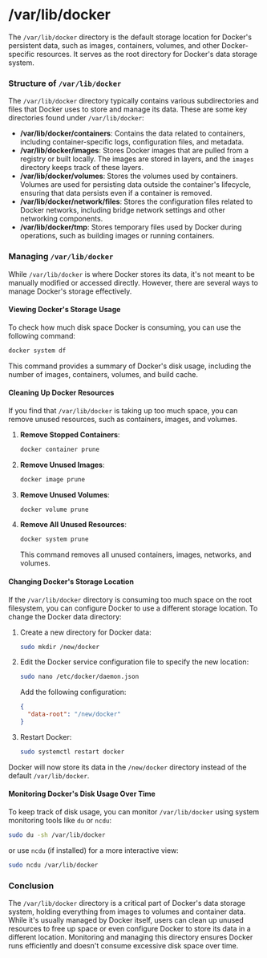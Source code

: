# /var/lib/docker

The `/var/lib/docker` directory is the default storage location for Docker's persistent data, such as images, containers, volumes, and other Docker-specific resources. It serves as the root directory for Docker's data storage system.

### Structure of `/var/lib/docker`

The `/var/lib/docker` directory typically contains various subdirectories and files that Docker uses to store and manage its data. These are some key directories found under `/var/lib/docker`:

- **/var/lib/docker/containers**: Contains the data related to containers, including container-specific logs, configuration files, and metadata.
- **/var/lib/docker/images**: Stores Docker images that are pulled from a registry or built locally. The images are stored in layers, and the `images` directory keeps track of these layers.
- **/var/lib/docker/volumes**: Stores the volumes used by containers. Volumes are used for persisting data outside the container's lifecycle, ensuring that data persists even if a container is removed.
- **/var/lib/docker/network/files**: Stores the configuration files related to Docker networks, including bridge network settings and other networking components.
- **/var/lib/docker/tmp**: Stores temporary files used by Docker during operations, such as building images or running containers.

### Managing `/var/lib/docker`

While `/var/lib/docker` is where Docker stores its data, it's not meant to be manually modified or accessed directly. However, there are several ways to manage Docker's storage effectively.

#### Viewing Docker's Storage Usage

To check how much disk space Docker is consuming, you can use the following command:

```bash
docker system df
```

This command provides a summary of Docker's disk usage, including the number of images, containers, volumes, and build cache.

#### Cleaning Up Docker Resources

If you find that `/var/lib/docker` is taking up too much space, you can remove unused resources, such as containers, images, and volumes.

1. **Remove Stopped Containers**:
   ```bash
   docker container prune
   ```

2. **Remove Unused Images**:
   ```bash
   docker image prune
   ```

3. **Remove Unused Volumes**:
   ```bash
   docker volume prune
   ```

4. **Remove All Unused Resources**:
   ```bash
   docker system prune
   ```

   This command removes all unused containers, images, networks, and volumes.

#### Changing Docker's Storage Location

If the `/var/lib/docker` directory is consuming too much space on the root filesystem, you can configure Docker to use a different storage location. To change the Docker data directory:

1. Create a new directory for Docker data:
   ```bash
   sudo mkdir /new/docker
   ```

2. Edit the Docker service configuration file to specify the new location:
   ```bash
   sudo nano /etc/docker/daemon.json
   ```

   Add the following configuration:

   ```json
   {
     "data-root": "/new/docker"
   }
   ```

3. Restart Docker:
   ```bash
   sudo systemctl restart docker
   ```

Docker will now store its data in the `/new/docker` directory instead of the default `/var/lib/docker`.

#### Monitoring Docker's Disk Usage Over Time

To keep track of disk usage, you can monitor `/var/lib/docker` using system monitoring tools like `du` or `ncdu`:

```bash
sudo du -sh /var/lib/docker
```

or use `ncdu` (if installed) for a more interactive view:

```bash
sudo ncdu /var/lib/docker
```

### Conclusion

The `/var/lib/docker` directory is a critical part of Docker's data storage system, holding everything from images to volumes and container data. While it's usually managed by Docker itself, users can clean up unused resources to free up space or even configure Docker to store its data in a different location. Monitoring and managing this directory ensures Docker runs efficiently and doesn't consume excessive disk space over time.
